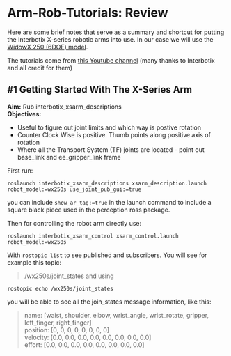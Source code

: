 # Arm-Rob-Tutorials: Review
Here are some brief notes that serve as a summary and shortcut for putting the Interbotix X-series robotic arms into use. In our case we will use the [WidowX 250 (6DOF) model](https://www.trossenrobotics.com/widowx-250-robot-arm-6dof.aspx#documentation).

The tutorials come from [this Youtube channel](https://www.youtube.com/watch?v=o9EXEgzbAxQ&list=PL8X3t2QTE54sMTCF59t0pTFXgAmdf0Y9t&ab_channel=TrossenRobotics) (many thanks to Interbotix and all credit for them)

## #1 Getting Started With The X-Series Arm

**Aim:** Rub interbotix_xsarm_descriptions \
**Objectives:**
- Useful to figure out joint limits and which way is postive rotation
- Counter Clock Wise is positive. Thumb points along positive axis of rotation
- Where all the Transport System (TF) joints are located - point out base_link and ee_gripper_link frame

First run:
```
roslaunch interbotix_xsarm_descriptions xsarm_description.launch robot_model:=wx250s use_joint_pub_gui:=true
```
you can include `show_ar_tag:=true` in the launch command to include a square black piece used in the perception ross package. 

Then for controlling the robot arm directly use:
```
roslaunch interbotix_xsarm_control xsarm_control.launch robot_model:=wx250s
```
With `rostopic list` to see published and subscribers. You will see for example this topic:

> /wx250s/joint_states
and using
```
rostopic echo /wx250s/joint_states
```
you will be able to see all the join_states message information, like this:
> name: [waist, shoulder, elbow, wrist_angle, wrist_rotate, gripper, left_finger, right_finger]\
> position: [0, 0, 0, 0, 0, 0, 0, 0]\
> velocity: [0.0, 0.0, 0.0, 0.0, 0.0, 0.0, 0.0, 0.0]\
> effort: [0.0, 0.0, 0.0, 0.0, 0.0, 0.0, 0.0, 0.0]
